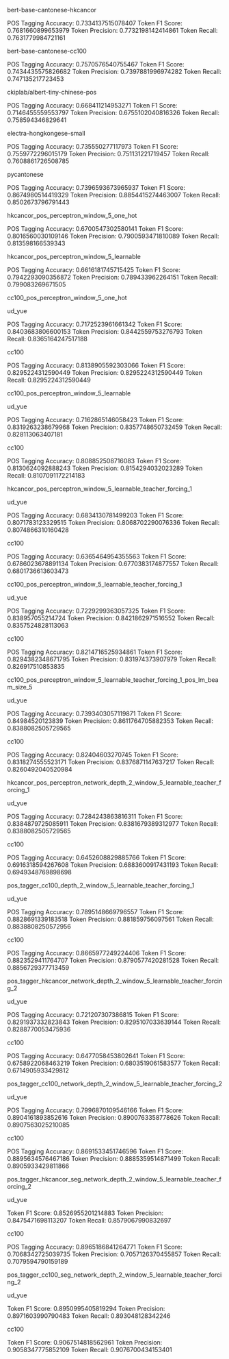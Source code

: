 bert-base-cantonese-hkcancor

POS Tagging Accuracy: 0.7334137515078407
Token F1 Score: 0.7681660899653979
Token Precision: 0.7732198142414861
Token Recall: 0.7631779984721161

bert-base-cantonese-cc100

POS Tagging Accuracy: 0.7570576540755467
Token F1 Score: 0.7434435575826682
Token Precision: 0.7397881996974282
Token Recall: 0.747135217723453

ckiplab/albert-tiny-chinese-pos

POS Tagging Accuracy: 0.668411214953271
Token F1 Score: 0.7146455559553797
Token Precision: 0.6755102040816326
Token Recall: 0.758594346829641

electra-hongkongese-small

POS Tagging Accuracy: 0.735550277117973
Token F1 Score: 0.7559772296015179
Token Precision: 0.751131221719457
Token Recall: 0.7608861726508785

pycantonese

POS Tagging Accuracy: 0.7396593673965937
Token F1 Score: 0.8674980514419329
Token Precision: 0.8854415274463007
Token Recall: 0.8502673796791443

hkcancor_pos_perceptron_window_5_one_hot

POS Tagging Accuracy: 0.6700547302580141
Token F1 Score: 0.8016560030109146
Token Precision: 0.7900593471810089
Token Recall: 0.813598166539343

hkcancor_pos_perceptron_window_5_learnable

POS Tagging Accuracy: 0.6616181745715425
Token F1 Score: 0.7942293090356872
Token Precision: 0.789433962264151
Token Recall: 0.799083269671505

cc100_pos_perceptron_window_5_one_hot

ud_yue

POS Tagging Accuracy: 0.7172523961661342
Token F1 Score: 0.8403683806600153
Token Precision: 0.8442559753276793
Token Recall: 0.8365164247517188

cc100

POS Tagging Accuracy: 0.8138905592303066
Token F1 Score: 0.8295224312590449
Token Precision: 0.8295224312590449
Token Recall: 0.8295224312590449

cc100_pos_perceptron_window_5_learnable

ud_yue

POS Tagging Accuracy: 0.7162865146058423
Token F1 Score: 0.8319263238679968
Token Precision: 0.8357748650732459
Token Recall: 0.828113063407181

cc100

POS Tagging Accuracy: 0.808852508716083
Token F1 Score: 0.8130624092888243
Token Precision: 0.8154294032023289
Token Recall: 0.8107091172214183


hkcancor_pos_perceptron_window_5_learnable_teacher_forcing_1

ud_yue

POS Tagging Accuracy: 0.6834130781499203
Token F1 Score: 0.8071783123329515
Token Precision: 0.8068702290076336
Token Recall: 0.8074866310160428

cc100

POS Tagging Accuracy: 0.6365464954355563
Token F1 Score: 0.6786023678891134
Token Precision: 0.6770383174877557
Token Recall: 0.6801736613603473

cc100_pos_perceptron_window_5_learnable_teacher_forcing_1

ud_yue

POS Tagging Accuracy: 0.7229299363057325
Token F1 Score: 0.838957055214724
Token Precision: 0.8421862971516552
Token Recall: 0.8357524828113063

cc100

POS Tagging Accuracy: 0.8214716525934861
Token F1 Score: 0.8294382348671795
Token Precision: 0.831974373907979
Token Recall: 0.826917510853835

cc100_pos_perceptron_window_5_learnable_teacher_forcing_1_pos_lm_beam_size_5

ud_yue

POS Tagging Accuracy: 0.7393403057119871
Token F1 Score: 0.84984520123839
Token Precision: 0.8611764705882353
Token Recall: 0.8388082505729565

cc100

POS Tagging Accuracy: 0.82404603270745
Token F1 Score: 0.8318274555523171
Token Precision: 0.8376871147637217
Token Recall: 0.8260492040520984

hkcancor_pos_perceptron_network_depth_2_window_5_learnable_teacher_forcing_1

ud_yue

POS Tagging Accuracy: 0.7284243863816311
Token F1 Score: 0.8384879725085911
Token Precision: 0.8381679389312977
Token Recall: 0.8388082505729565

cc100

POS Tagging Accuracy: 0.6452608829885766
Token F1 Score: 0.6916318594267608
Token Precision: 0.6883600917431193
Token Recall: 0.6949348769898698

pos_tagger_cc100_depth_2_window_5_learnable_teacher_forcing_1

ud_yue

POS Tagging Accuracy: 0.7895148669796557
Token F1 Score: 0.8828691339183518
Token Precision: 0.881859756097561
Token Recall: 0.8838808250572956

cc100

POS Tagging Accuracy: 0.8665977249224406
Token F1 Score: 0.8823529411764707
Token Precision: 0.8790577420281528
Token Recall: 0.8856729377713459

pos_tagger_hkcancor_network_depth_2_window_5_learnable_teacher_forcing_2

ud_yue

POS Tagging Accuracy: 0.721207307386815
Token F1 Score: 0.8291937332823843
Token Precision: 0.8295107033639144
Token Recall: 0.8288770053475936

cc100

POS Tagging Accuracy: 0.6477058453802641
Token F1 Score: 0.6758922068463219
Token Precision: 0.6803519061583577
Token Recall: 0.6714905933429812

pos_tagger_cc100_network_depth_2_window_5_learnable_teacher_forcing_2

ud_yue

POS Tagging Accuracy: 0.7996870109546166
Token F1 Score: 0.8904161893852616
Token Precision: 0.8900763358778626
Token Recall: 0.8907563025210085

cc100

POS Tagging Accuracy: 0.8691533451746596
Token F1 Score: 0.8895634576467186
Token Precision: 0.8885359514871499
Token Recall: 0.8905933429811866

pos_tagger_hkcancor_seg_network_depth_2_window_5_learnable_teacher_forcing_2

ud_yue

Token F1 Score: 0.8526955201214883
Token Precision: 0.8475471698113207
Token Recall: 0.8579067990832697

cc100

POS Tagging Accuracy: 0.8965186841264771
Token F1 Score: 0.7068342725039735
Token Precision: 0.7057126370455857
Token Recall: 0.7079594790159189

pos_tagger_cc100_seg_network_depth_2_window_5_learnable_teacher_forcing_2

ud_yue

Token F1 Score: 0.8950995405819294
Token Precision: 0.8971603990790483
Token Recall: 0.893048128342246

cc100

Token F1 Score: 0.9067514818562961
Token Precision: 0.9058347775852109
Token Recall: 0.9076700434153401
